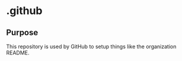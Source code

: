 # .github

## Purpose

This repository is used by GitHub to setup things like the organization README.
